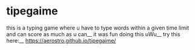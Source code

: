 # tipegaime
this is a typing game where u have to type words within a given time limit and can score as much as u can__
it was fun doing this uWu__
try this here:__
https://aerostro.github.io/tipegaime/
